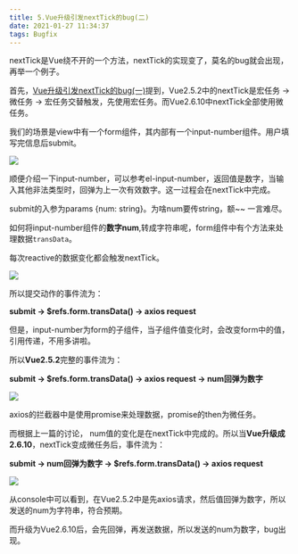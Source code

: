 ```yaml
---
title: 5.Vue升级引发nextTick的bug(二)
date: 2021-01-27 11:34:37
tags: Bugfix
---
```


nextTick是Vue绕不开的一个方法，nextTick的实现变了，莫名的bug就会出现，再举一个例子。

首先，[Vue升级引发nextTick的bug(一)](https://guguji5.github.io/4.Vue%E5%8D%87%E7%BA%A7%E5%BC%95%E5%8F%91nextTick%E7%9A%84bug(%E4%B8%80)/)提到，Vue2.5.2中的nextTick是宏任务 -> 微任务 -> 宏任务交替触发，先使用宏任务。而Vue2.6.10中nextTick全部使用微任务。

我们的场景是view中有一个form组件，其内部有一个input-number组件。用户填写完信息后submit。

![](http://img-ys011.didistatic.com/static/dc2img/do1_96rC48y3RhuUTb1e5xSk)

顺便介绍一下input-number，可以参考el-input-number，返回值是数字，当输入其他非法类型时，回弹为上一次有效数字。这一过程会在nextTick中完成。

submit的入参为params {num: string}。为啥num要传string，额~~ 一言难尽。

如何将input-number组件的**数字num**,转成字符串呢，form组件中有个方法来处理数据`transData`。

每次reactive的数据变化都会触发nextTick。

![](https://img-ys011.didistatic.com/static/dc2img/do1_RaSpWcBtIY6jM8Pgsy79)

所以提交动作的事件流为：

**submit -> $refs.form.transData() -> axios request**

但是，input-number为form的子组件，当子组件值变化时，会改变form中的值，引用传递，不用多讲啦。

所以**Vue2.5.2**完整的事件流为：

**submit -> $refs.form.transData() -> axios request -> num回弹为数字**

![](https://img-ys011.didistatic.com/static/dc2img/do1_DJv1lVGZvksjimDrdD8E)

axios的拦截器中是使用promise来处理数据，promise的then为微任务。

而根据上一篇的讨论，[]() num值的变化是在nextTick中完成的。所以当**Vue升级成2.6.10**，nextTick变成微任务后，事件流为：

**submit -> num回弹为数字 -> $refs.form.transData() -> axios request**

![](https://img-ys011.didistatic.com/static/dc2img/axiosNum2.6.10.png)

从console中可以看到，在Vue2.5.2中是先axios请求，然后值回弹为数字，所以发送的num为字符串，符合预期。

而升级为Vue2.6.10后，会先回弹，再发送数据，所以发送的num为数字，bug出现。



